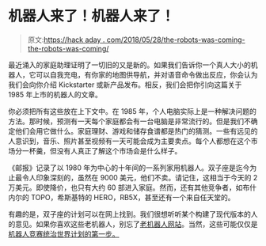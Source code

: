 # 机器人来了！机器人来了！

> 原文:[https://hack aday . com/2018/05/28/the-robots-was-coming-the-robots-was-coming/](https://hackaday.com/2018/05/28/the-robots-were-coming-the-robots-were-coming/)

最近涌入的家庭助理证明了一切旧的又是新的。如果我们告诉你一个真人大小的机器人，它可以自我充电，有你家的地图供导航，并对语音命令做出反应，你会认为我们会向你介绍 Kickstarter 或新产品发布。相反，我们会把你引向这篇关于 1985 年上市的机器人的文章。

你必须把所有这些放在上下文中。在 1985 年，个人电脑实际上是一种解决问题的方法。那时候，预测有一天每个家庭都会有一台电脑是非常流行的。但是我们不确定他们会用它做什么。家庭理财、游戏和储存食谱都是热门的猜测。一些有远见的人意识到，音乐、照片甚至视频有一天可能会成为主要卖点。每个人都想在这个市场分一杯羹，但没有人真正了解这个市场会是什么样子。

《邮报》记录了以 1980 年为中心的十年间的一系列家用机器人。双子座是迄今为止最令人印象深刻的，虽然在 9000 美元，他们不卖。请记住，这相当于今天的 2 万美元。即使降价，也只有大约 60 部进入家庭。然而，还有其他竞争者，如布什内尔的 TOPO，希斯基特的 HERO，RB5X，甚至还有一个来自任天堂的。

有趣的是，双子座的计划可以在网上找到。我们很想听听某个构建了现代版本的人的意见。如果你喜欢这些老机器人，别忘了[老机器人网站](https://hackaday.com/2009/09/10/the-old-robots-website/)。当然，这些可能仅仅是[机器人竞赛统治世界计划的第一步。](https://hackaday.com/2016/06/01/kids-dont-try-this-at-home-robot-destroys-mankind/)